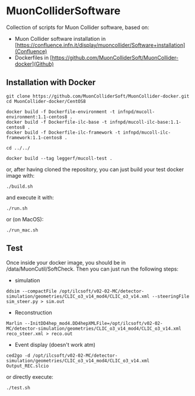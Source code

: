 # MuonColliderSoftware

Collection of scripts for Muon Collider software, based on:

- Muon Collider software installation in [https://confluence.infn.it/display/muoncollider/Software+installation](Confluence)
- Dockerfiles in [https://github.com/MuonColliderSoft/MuonCollider-docker](Github)

## Installation with Docker

```
git clone https://github.com/MuonColliderSoft/MuonCollider-docker.git
cd MuonCollider-docker/CentOS8

docker build -f Dockerfile-environment -t infnpd/mucoll-environment:1.1-centos8 .
docker build -f Dockerfile-ilc-base -t infnpd/mucoll-ilc-base:1.1-centos8 .
docker build -f Dockerfile-ilc-framework -t infnpd/mucoll-ilc-framework:1.1-centos8 .

cd ../../

docker build --tag leggerf/mucoll-test .
```

or, after having cloned the repository, you can just build your test docker image with:

```./build.sh```

and execute it with:

```./run.sh```

or (on MacOS):

```./run_mac.sh```

## Test

Once inside your docker image, you should be in /data/MuonCutil/SoftCheck. Then you can just run the following steps:

- simulation

```ddsim --compactFile /opt/ilcsoft/v02-02-MC/detector-simulation/geometries/CLIC_o3_v14_mod4/CLIC_o3_v14.xml --steeringFile sim_steer.py > sim.out```

- Reconstruction

```Marlin --InitDD4hep_mod4.DD4hepXMLFile=/opt/ilcsoft/v02-02-MC/detector-simulation/geometries/CLIC_o3_v14_mod4/CLIC_o3_v14.xml reco_steer.xml > reco.out```

- Event display (doesn't work atm)

```ced2go -d /opt/ilcsoft/v02-02-MC/detector-simulation/geometries/CLIC_o3_v14_mod4/CLIC_o3_v14.xml Output_REC.slcio```

or directly execute:

```./test.sh```


